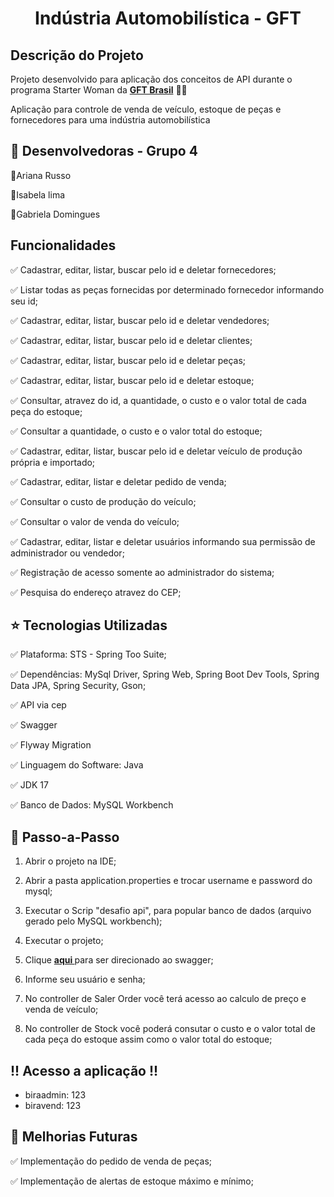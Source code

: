 <h1 align="center">
Indústria Automobilística - GFT
</h1>

<h2> Descrição do Projeto </h2>

<p>Projeto desenvolvido para aplicação dos conceitos de API durante o programa Starter Woman da 
<strong> <a href="https://www.gft.com/br/pt">GFT Brasil</a></strong> 🧡💛</p>

<p>Aplicação para controle de venda de veículo, estoque de peças e fornecedores para uma indústria automobilística</p>

<h2> 🤝 Desenvolvedoras - Grupo 4</h2>

🔹Ariana Russo

🔹Isabela lima

🔹Gabriela Domingues


<h2>Funcionalidades</h2>

✅ Cadastrar, editar, listar, buscar pelo id e deletar fornecedores;

✅ Listar todas as peças fornecidas por determinado fornecedor informando seu id;

✅ Cadastrar, editar, listar, buscar pelo id e deletar vendedores;

✅ Cadastrar, editar, listar, buscar pelo id e deletar clientes;

✅ Cadastrar, editar, listar, buscar pelo id e deletar peças;

✅ Cadastrar, editar, listar, buscar pelo id e deletar estoque;

✅ Consultar, atravez do id, a quantidade, o custo e o valor total de cada peça do estoque;

✅ Consultar a quantidade, o custo e o valor total do estoque; 

✅ Cadastrar, editar, listar, buscar pelo id e deletar veículo de produção própria e importado;

✅ Cadastrar, editar, listar e deletar pedido de venda;

✅ Consultar o custo de produção do veículo;

✅ Consultar o valor de venda do veículo;

✅ Cadastrar, editar, listar e deletar usuários informando sua permissão de administrador ou vendedor;

✅ Registração de acesso somente ao administrador do sistema;

✅ Pesquisa do endereço atravez do CEP;


<h2> ⭐️ Tecnologias Utilizadas </h2>

✅ Plataforma: STS - Spring Too Suite;

✅ Dependências: MySql Driver, Spring Web, Spring Boot Dev Tools, Spring Data JPA, Spring Security, Gson;

✅ API via cep

✅ Swagger 

✅ Flyway Migration

✅ Linguagem do Software: Java

✅ JDK 17

✅ Banco de Dados: MySQL Workbench


<h2> 👣 Passo-a-Passo</h2>

1. Abrir o projeto na IDE;

2. Abrir a pasta application.properties e trocar username e password do mysql;

3. Executar o Scrip "desafio api", para popular banco de dados (arquivo gerado pelo MySQL workbench);

4. Executar o projeto;

5. Clique <strong> <a href="http://localhost:8080/swagger-ui.html"> aqui </a></strong> para ser direcionado ao swagger;

6. Informe seu usuário e senha;

7. No controller de Saler Order você terá acesso ao calculo de preço e venda de veículo;

8. No controller de Stock você poderá consutar o custo e o valor total de cada peça do estoque assim como o valor total do estoque;


<h2> !! Acesso a aplicação !! </h2>

- biraadmin: 123
- biravend: 123

<h2> 🚀 Melhorias Futuras </h2>

✅ Implementação do pedido de venda de peças;

✅ Implementação de alertas de estoque máximo e mínimo;






